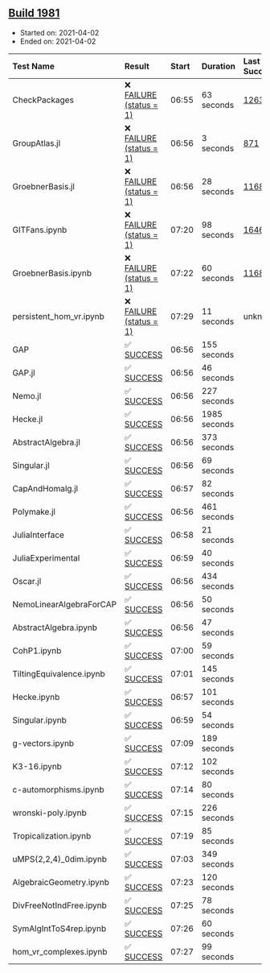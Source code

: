 ## [Build 1981](https://oscarci.mathematik.uni-kl.de/job/oscar-stable/1981/)

* Started on: 2021-04-02
* Ended on: 2021-04-02

| Test Name    | Result | Start | Duration | Last Success | First Failure |
|:-------------|:-------|:------|:---------|:-------------|:--------------|
| CheckPackages | ❌ [FAILURE (status = 1)](https://oscarci.mathematik.uni-kl.de/job/oscar-stable/1981/artifact/logs/build-1981/CheckPackages.log) | 06:55 | 63 seconds | [1263](https://oscarci.mathematik.uni-kl.de/job/oscar-stable/1263/) | [1264](https://oscarci.mathematik.uni-kl.de/job/oscar-stable/1264/) |
| GroupAtlas.jl | ❌ [FAILURE (status = 1)](https://oscarci.mathematik.uni-kl.de/job/oscar-stable/1981/artifact/logs/build-1981/GroupAtlas.jl.log) | 06:56 | 3 seconds | [871](https://oscarci.mathematik.uni-kl.de/job/oscar-stable/871/) | [872](https://oscarci.mathematik.uni-kl.de/job/oscar-stable/872/) |
| GroebnerBasis.jl | ❌ [FAILURE (status = 1)](https://oscarci.mathematik.uni-kl.de/job/oscar-stable/1981/artifact/logs/build-1981/GroebnerBasis.jl.log) | 06:56 | 28 seconds | [1168](https://oscarci.mathematik.uni-kl.de/job/oscar-stable/1168/) | [1169](https://oscarci.mathematik.uni-kl.de/job/oscar-stable/1169/) |
| GITFans.ipynb | ❌ [FAILURE (status = 1)](https://oscarci.mathematik.uni-kl.de/job/oscar-stable/1981/artifact/logs/build-1981/GITFans.ipynb.log) | 07:20 | 98 seconds | [1646](https://oscarci.mathematik.uni-kl.de/job/oscar-stable/1646/) | [1647](https://oscarci.mathematik.uni-kl.de/job/oscar-stable/1647/) |
| GroebnerBasis.ipynb | ❌ [FAILURE (status = 1)](https://oscarci.mathematik.uni-kl.de/job/oscar-stable/1981/artifact/logs/build-1981/GroebnerBasis.ipynb.log) | 07:22 | 60 seconds | [1168](https://oscarci.mathematik.uni-kl.de/job/oscar-stable/1168/) | [1169](https://oscarci.mathematik.uni-kl.de/job/oscar-stable/1169/) |
| persistent_hom_vr.ipynb | ❌ [FAILURE (status = 1)](https://oscarci.mathematik.uni-kl.de/job/oscar-stable/1981/artifact/logs/build-1981/persistent_hom_vr.ipynb.log) | 07:29 | 11 seconds | unknown | unknown |
| GAP | ✅ [SUCCESS](https://oscarci.mathematik.uni-kl.de/job/oscar-stable/1981/artifact/logs/build-1981/GAP.log) | 06:56 | 155 seconds |  |  |
| GAP.jl | ✅ [SUCCESS](https://oscarci.mathematik.uni-kl.de/job/oscar-stable/1981/artifact/logs/build-1981/GAP.jl.log) | 06:56 | 46 seconds |  |  |
| Nemo.jl | ✅ [SUCCESS](https://oscarci.mathematik.uni-kl.de/job/oscar-stable/1981/artifact/logs/build-1981/Nemo.jl.log) | 06:56 | 227 seconds |  |  |
| Hecke.jl | ✅ [SUCCESS](https://oscarci.mathematik.uni-kl.de/job/oscar-stable/1981/artifact/logs/build-1981/Hecke.jl.log) | 06:56 | 1985 seconds |  |  |
| AbstractAlgebra.jl | ✅ [SUCCESS](https://oscarci.mathematik.uni-kl.de/job/oscar-stable/1981/artifact/logs/build-1981/AbstractAlgebra.jl.log) | 06:56 | 373 seconds |  |  |
| Singular.jl | ✅ [SUCCESS](https://oscarci.mathematik.uni-kl.de/job/oscar-stable/1981/artifact/logs/build-1981/Singular.jl.log) | 06:56 | 69 seconds |  |  |
| CapAndHomalg.jl | ✅ [SUCCESS](https://oscarci.mathematik.uni-kl.de/job/oscar-stable/1981/artifact/logs/build-1981/CapAndHomalg.jl.log) | 06:57 | 82 seconds |  |  |
| Polymake.jl | ✅ [SUCCESS](https://oscarci.mathematik.uni-kl.de/job/oscar-stable/1981/artifact/logs/build-1981/Polymake.jl.log) | 06:56 | 461 seconds |  |  |
| JuliaInterface | ✅ [SUCCESS](https://oscarci.mathematik.uni-kl.de/job/oscar-stable/1981/artifact/logs/build-1981/JuliaInterface.log) | 06:58 | 21 seconds |  |  |
| JuliaExperimental | ✅ [SUCCESS](https://oscarci.mathematik.uni-kl.de/job/oscar-stable/1981/artifact/logs/build-1981/JuliaExperimental.log) | 06:59 | 40 seconds |  |  |
| Oscar.jl | ✅ [SUCCESS](https://oscarci.mathematik.uni-kl.de/job/oscar-stable/1981/artifact/logs/build-1981/Oscar.jl.log) | 06:56 | 434 seconds |  |  |
| NemoLinearAlgebraForCAP | ✅ [SUCCESS](https://oscarci.mathematik.uni-kl.de/job/oscar-stable/1981/artifact/logs/build-1981/NemoLinearAlgebraForCAP.log) | 06:56 | 50 seconds |  |  |
| AbstractAlgebra.ipynb | ✅ [SUCCESS](https://oscarci.mathematik.uni-kl.de/job/oscar-stable/1981/artifact/logs/build-1981/AbstractAlgebra.ipynb.log) | 06:56 | 47 seconds |  |  |
| CohP1.ipynb | ✅ [SUCCESS](https://oscarci.mathematik.uni-kl.de/job/oscar-stable/1981/artifact/logs/build-1981/CohP1.ipynb.log) | 07:00 | 59 seconds |  |  |
| TiltingEquivalence.ipynb | ✅ [SUCCESS](https://oscarci.mathematik.uni-kl.de/job/oscar-stable/1981/artifact/logs/build-1981/TiltingEquivalence.ipynb.log) | 07:01 | 145 seconds |  |  |
| Hecke.ipynb | ✅ [SUCCESS](https://oscarci.mathematik.uni-kl.de/job/oscar-stable/1981/artifact/logs/build-1981/Hecke.ipynb.log) | 06:57 | 101 seconds |  |  |
| Singular.ipynb | ✅ [SUCCESS](https://oscarci.mathematik.uni-kl.de/job/oscar-stable/1981/artifact/logs/build-1981/Singular.ipynb.log) | 06:59 | 54 seconds |  |  |
| g-vectors.ipynb | ✅ [SUCCESS](https://oscarci.mathematik.uni-kl.de/job/oscar-stable/1981/artifact/logs/build-1981/g-vectors.ipynb.log) | 07:09 | 189 seconds |  |  |
| K3-16.ipynb | ✅ [SUCCESS](https://oscarci.mathematik.uni-kl.de/job/oscar-stable/1981/artifact/logs/build-1981/K3-16.ipynb.log) | 07:12 | 102 seconds |  |  |
| c-automorphisms.ipynb | ✅ [SUCCESS](https://oscarci.mathematik.uni-kl.de/job/oscar-stable/1981/artifact/logs/build-1981/c-automorphisms.ipynb.log) | 07:14 | 80 seconds |  |  |
| wronski-poly.ipynb | ✅ [SUCCESS](https://oscarci.mathematik.uni-kl.de/job/oscar-stable/1981/artifact/logs/build-1981/wronski-poly.ipynb.log) | 07:15 | 226 seconds |  |  |
| Tropicalization.ipynb | ✅ [SUCCESS](https://oscarci.mathematik.uni-kl.de/job/oscar-stable/1981/artifact/logs/build-1981/Tropicalization.ipynb.log) | 07:19 | 85 seconds |  |  |
| uMPS(2,2,4)_0dim.ipynb | ✅ [SUCCESS](https://oscarci.mathematik.uni-kl.de/job/oscar-stable/1981/artifact/logs/build-1981/uMPS-2-2-4-_0dim.ipynb.log) | 07:03 | 349 seconds |  |  |
| AlgebraicGeometry.ipynb | ✅ [SUCCESS](https://oscarci.mathematik.uni-kl.de/job/oscar-stable/1981/artifact/logs/build-1981/AlgebraicGeometry.ipynb.log) | 07:23 | 120 seconds |  |  |
| DivFreeNotIndFree.ipynb | ✅ [SUCCESS](https://oscarci.mathematik.uni-kl.de/job/oscar-stable/1981/artifact/logs/build-1981/DivFreeNotIndFree.ipynb.log) | 07:25 | 78 seconds |  |  |
| SymAlgIntToS4rep.ipynb | ✅ [SUCCESS](https://oscarci.mathematik.uni-kl.de/job/oscar-stable/1981/artifact/logs/build-1981/SymAlgIntToS4rep.ipynb.log) | 07:26 | 60 seconds |  |  |
| hom_vr_complexes.ipynb | ✅ [SUCCESS](https://oscarci.mathematik.uni-kl.de/job/oscar-stable/1981/artifact/logs/build-1981/hom_vr_complexes.ipynb.log) | 07:27 | 99 seconds |  |  |
